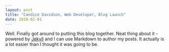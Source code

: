 ```yaml
---
layout: post
title: "Candice Davidson, Web Developer, Blog Launch"
date: 2018-02-01
---
```


Well. Finally got around to putting this blog together. Neat thing about it - powered by [Jekyll](http://jekyllrb.com) and I can use Markdown to author my posts. It actually is a lot easier than I thought it was going to be.
